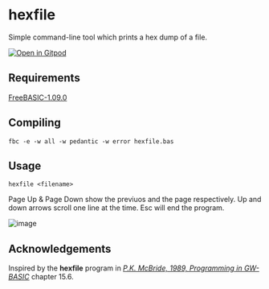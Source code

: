 # hexfile

Simple command-line tool which prints a hex dump of a file.

[![Open in Gitpod](https://gitpod.io/button/open-in-gitpod.svg)](https://gitpod.io/#https://github.com/jlaasonen/hexfile)

## Requirements

[FreeBASIC-1.09.0](https://freebasic.net/)

## Compiling

```
fbc -e -w all -w pedantic -w error hexfile.bas 
```

## Usage

```
hexfile <filename>
```

Page Up & Page Down show the previuos and the page respectively. Up and down arrows scroll one line at the time.
Esc will end the program.

![image](https://user-images.githubusercontent.com/404469/137791001-35666b53-f58b-4bed-98a2-0ababba3bdc6.png)

## Acknowledgements

Inspired by the **hexfile** program in *[P.K. McBride, 1989, Programming in GW-BASIC](https://archive.org/details/programmingingwb0000mcbr)* chapter 15.6.
